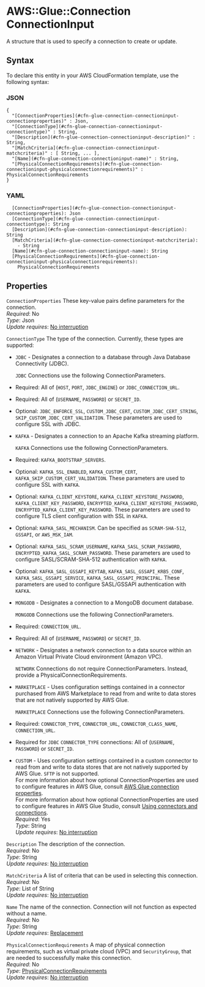 # AWS::Glue::Connection ConnectionInput<a name="aws-properties-glue-connection-connectioninput"></a>

A structure that is used to specify a connection to create or update\.

## Syntax<a name="aws-properties-glue-connection-connectioninput-syntax"></a>

To declare this entity in your AWS CloudFormation template, use the following syntax:

### JSON<a name="aws-properties-glue-connection-connectioninput-syntax.json"></a>

```
{
  "[ConnectionProperties](#cfn-glue-connection-connectioninput-connectionproperties)" : Json,
  "[ConnectionType](#cfn-glue-connection-connectioninput-connectiontype)" : String,
  "[Description](#cfn-glue-connection-connectioninput-description)" : String,
  "[MatchCriteria](#cfn-glue-connection-connectioninput-matchcriteria)" : [ String, ... ],
  "[Name](#cfn-glue-connection-connectioninput-name)" : String,
  "[PhysicalConnectionRequirements](#cfn-glue-connection-connectioninput-physicalconnectionrequirements)" : PhysicalConnectionRequirements
}
```

### YAML<a name="aws-properties-glue-connection-connectioninput-syntax.yaml"></a>

```
  [ConnectionProperties](#cfn-glue-connection-connectioninput-connectionproperties): Json
  [ConnectionType](#cfn-glue-connection-connectioninput-connectiontype): String
  [Description](#cfn-glue-connection-connectioninput-description): String
  [MatchCriteria](#cfn-glue-connection-connectioninput-matchcriteria):
    - String
  [Name](#cfn-glue-connection-connectioninput-name): String
  [PhysicalConnectionRequirements](#cfn-glue-connection-connectioninput-physicalconnectionrequirements):
    PhysicalConnectionRequirements
```

## Properties<a name="aws-properties-glue-connection-connectioninput-properties"></a>

`ConnectionProperties` <a name="cfn-glue-connection-connectioninput-connectionproperties"></a>
These key\-value pairs define parameters for the connection\.  
_Required_: No  
_Type_: Json  
_Update requires_: [No interruption](https://docs.aws.amazon.com/AWSCloudFormation/latest/UserGuide/using-cfn-updating-stacks-update-behaviors.html#update-no-interrupt)

`ConnectionType` <a name="cfn-glue-connection-connectioninput-connectiontype"></a>
The type of the connection\. Currently, these types are supported:

- `JDBC` \- Designates a connection to a database through Java Database Connectivity \(JDBC\)\.

  `JDBC` Connections use the following ConnectionParameters\.

- Required: All of \(`HOST`, `PORT`, `JDBC_ENGINE`\) or `JDBC_CONNECTION_URL`\.
- Required: All of \(`USERNAME`, `PASSWORD`\) or `SECRET_ID`\.
- Optional: `JDBC_ENFORCE_SSL`, `CUSTOM_JDBC_CERT`, `CUSTOM_JDBC_CERT_STRING`, `SKIP_CUSTOM_JDBC_CERT_VALIDATION`\. These parameters are used to configure SSL with JDBC\.
- `KAFKA` \- Designates a connection to an Apache Kafka streaming platform\.

  `KAFKA` Connections use the following ConnectionParameters\.

- Required: `KAFKA_BOOTSTRAP_SERVERS`\.
- Optional: `KAFKA_SSL_ENABLED`, `KAFKA_CUSTOM_CERT`, `KAFKA_SKIP_CUSTOM_CERT_VALIDATION`\. These parameters are used to configure SSL with `KAFKA`\.
- Optional: `KAFKA_CLIENT_KEYSTORE`, `KAFKA_CLIENT_KEYSTORE_PASSWORD`, `KAFKA_CLIENT_KEY_PASSWORD`, `ENCRYPTED_KAFKA_CLIENT_KEYSTORE_PASSWORD`, `ENCRYPTED_KAFKA_CLIENT_KEY_PASSWORD`\. These parameters are used to configure TLS client configuration with SSL in `KAFKA`\.
- Optional: `KAFKA_SASL_MECHANISM`\. Can be specified as `SCRAM-SHA-512`, `GSSAPI`, or `AWS_MSK_IAM`\.
- Optional: `KAFKA_SASL_SCRAM_USERNAME`, `KAFKA_SASL_SCRAM_PASSWORD`, `ENCRYPTED_KAFKA_SASL_SCRAM_PASSWORD`\. These parameters are used to configure SASL/SCRAM\-SHA\-512 authentication with `KAFKA`\.
- Optional: `KAFKA_SASL_GSSAPI_KEYTAB`, `KAFKA_SASL_GSSAPI_KRB5_CONF`, `KAFKA_SASL_GSSAPI_SERVICE`, `KAFKA_SASL_GSSAPI_PRINCIPAL`\. These parameters are used to configure SASL/GSSAPI authentication with `KAFKA`\.
- `MONGODB` \- Designates a connection to a MongoDB document database\.

  `MONGODB` Connections use the following ConnectionParameters\.

- Required: `CONNECTION_URL`\.
- Required: All of \(`USERNAME`, `PASSWORD`\) or `SECRET_ID`\.
- `NETWORK` \- Designates a network connection to a data source within an Amazon Virtual Private Cloud environment \(Amazon VPC\)\.

  `NETWORK` Connections do not require ConnectionParameters\. Instead, provide a PhysicalConnectionRequirements\.

- `MARKETPLACE` \- Uses configuration settings contained in a connector purchased from AWS Marketplace to read from and write to data stores that are not natively supported by AWS Glue\.

  `MARKETPLACE` Connections use the following ConnectionParameters\.

- Required: `CONNECTOR_TYPE`, `CONNECTOR_URL`, `CONNECTOR_CLASS_NAME`, `CONNECTION_URL`\.
- Required for `JDBC` `CONNECTOR_TYPE` connections: All of \(`USERNAME`, `PASSWORD`\) or `SECRET_ID`\.
- `CUSTOM` \- Uses configuration settings contained in a custom connector to read from and write to data stores that are not natively supported by AWS Glue\.
  `SFTP` is not supported\.  
  For more information about how optional ConnectionProperties are used to configure features in AWS Glue, consult [AWS Glue connection properties](https://docs.aws.amazon.com/glue/latest/dg/connection-defining.html)\.  
  For more information about how optional ConnectionProperties are used to configure features in AWS Glue Studio, consult [Using connectors and connections](https://docs.aws.amazon.com/glue/latest/ug/connectors-chapter.html)\.  
  _Required_: Yes  
  _Type_: String  
  _Update requires_: [No interruption](https://docs.aws.amazon.com/AWSCloudFormation/latest/UserGuide/using-cfn-updating-stacks-update-behaviors.html#update-no-interrupt)

`Description` <a name="cfn-glue-connection-connectioninput-description"></a>
The description of the connection\.  
_Required_: No  
_Type_: String  
_Update requires_: [No interruption](https://docs.aws.amazon.com/AWSCloudFormation/latest/UserGuide/using-cfn-updating-stacks-update-behaviors.html#update-no-interrupt)

`MatchCriteria` <a name="cfn-glue-connection-connectioninput-matchcriteria"></a>
A list of criteria that can be used in selecting this connection\.  
_Required_: No  
_Type_: List of String  
_Update requires_: [No interruption](https://docs.aws.amazon.com/AWSCloudFormation/latest/UserGuide/using-cfn-updating-stacks-update-behaviors.html#update-no-interrupt)

`Name` <a name="cfn-glue-connection-connectioninput-name"></a>
The name of the connection\. Connection will not function as expected without a name\.  
_Required_: No  
_Type_: String  
_Update requires_: [Replacement](https://docs.aws.amazon.com/AWSCloudFormation/latest/UserGuide/using-cfn-updating-stacks-update-behaviors.html#update-replacement)

`PhysicalConnectionRequirements` <a name="cfn-glue-connection-connectioninput-physicalconnectionrequirements"></a>
A map of physical connection requirements, such as virtual private cloud \(VPC\) and `SecurityGroup`, that are needed to successfully make this connection\.  
_Required_: No  
_Type_: [PhysicalConnectionRequirements](aws-properties-glue-connection-physicalconnectionrequirements.md)  
_Update requires_: [No interruption](https://docs.aws.amazon.com/AWSCloudFormation/latest/UserGuide/using-cfn-updating-stacks-update-behaviors.html#update-no-interrupt)
